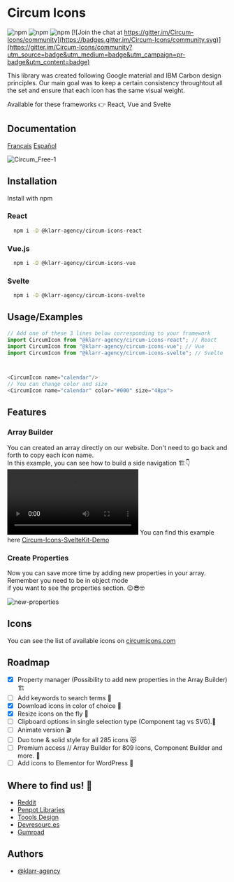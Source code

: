 # Circum Icons

![npm](https://img.shields.io/npm/v/@klarr-agency/circum-icons-react?label=npm%20react)
![npm](https://img.shields.io/npm/v/@klarr-agency/circum-icons-vue?color=sucess&label=npm%20vue)
![npm](https://img.shields.io/npm/v/@klarr-agency/circum-icons-svelte?color=orange&label=npm%20svelte)
[![Join the chat at https://gitter.im/Circum-Icons/community](https://badges.gitter.im/Circum-Icons/community.svg)](https://gitter.im/Circum-Icons/community?utm_source=badge&utm_medium=badge&utm_campaign=pr-badge&utm_content=badge)

This library was created following Google material and IBM Carbon design principles. Our main goal was to keep a certain consistency throughtout all the set and ensure that each icon has the same visual weight.

Available for these frameworks 👉 React, Vue and Svelte
## Documentation
[Français](https://github.com/Klarr-Agency/Circum-Icons/blob/main/README-FR.md)
[Español](https://github.com/Klarr-Agency/Circum-Icons/blob/main/README-ES.md)

![Circum_Free-1](https://user-images.githubusercontent.com/87146097/200983971-2b1bf804-deec-490f-9ba2-088b25acc403.jpg)


## Installation

Install with npm

### React
```bash
  npm i -D @klarr-agency/circum-icons-react
```
### Vue.js
```bash
  npm i -D @klarr-agency/circum-icons-vue
```
### Svelte
```bash
  npm i -D @klarr-agency/circum-icons-svelte
```

## Usage/Examples

```javascript
// Add one of these 3 lines below corresponding to your framework
import CircumIcon from "@klarr-agency/circum-icons-react"; // React
import CircumIcon from "@klarr-agency/circum-icons-vue"; // Vue
import CircumIcon from "@klarr-agency/circum-icons-svelte"; // Svelte



<CircumIcon name="calendar"/>
// You can change color and size
<CircumIcon name="calendar" color="#000" size="48px">
```
## Features
### Array Builder
You can created an array directly on our website. Don't need to go back and forth to copy each icon name. <br>
In this example, you can see how to build a side navigation 🏗👇
<video controls loop autoplay src="https://user-images.githubusercontent.com/87146097/178076997-3ca71b79-df70-4ab0-b28d-3d5b6d4fba80.mp4"></video>
You can find this example here [Circum-Icons-SvelteKit-Demo](https://github.com/Klarr-Agency/Circum-Icons-SvelteKit-Demo)

### Create Properties
Now you can save more time by adding new properties in your array. Remember you need to be in object mode <br>
if you want to see the properties section.
😉😎🤓
<div style="margin-bottom:12px;"></div>

![new-properties](https://user-images.githubusercontent.com/87146097/183116759-b32e6aee-a3dc-449f-ba11-f87f833e1f83.gif)


## Icons

You can see the list of available icons on [circumicons.com](https://circumicons.com)

## Roadmap
- [X] Property manager (Possibility to add new properties in the Array Builder) 🏗
- [ ] Add keywords to search terms 🔎
- [X] Download icons in color of choice 🎨
- [X] Resize icons on the fly 🚀
- [ ] Clipboard options in single selection type (Component tag vs SVG).📌
- [ ] Animate version 🎬
- [ ] Duo tone & solid style for all 285 icons 😻
- [ ] Premium access // Array Builder for 809 icons, Component Builder and more. 💸
- [ ] Add icons to Elementor for WordPress 📰

## Where to find us! 👀
- [Reddit](https://www.reddit.com/r/circumicons/)
- [Penpot Libraries](https://penpot.app/libraries-templates.html)
- [Toools Design](https://www.toools.design/free-open-source-icon-libraries)
- [Devresourc.es](https://devresourc.es/)
- [Gumroad](https://klarr.gumroad.com/l/knlpl)

## Authors

-   [@klarr-agency](https://www.github.com/klarr-agency)
